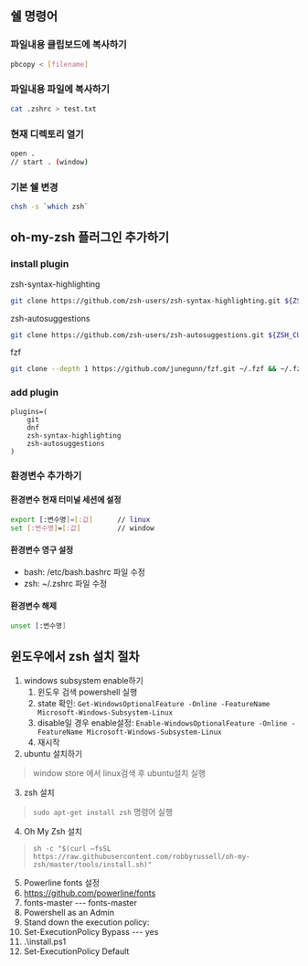 ## 쉘 명령어

### 파일내용 클립보드에 복사하기
```sh
pbcopy < [filename]
```

### 파일내용 파일에 복사하기
```sh
cat .zshrc > test.txt
```

### 현재 디렉토리 열기
```sh
open .
// start . (window)
```

### 기본 쉘 변경
```sh
chsh -s `which zsh`
```

## oh-my-zsh 플러그인 추가하기
### install plugin
zsh-syntax-highlighting
```sh
git clone https://github.com/zsh-users/zsh-syntax-highlighting.git ${ZSH_CUSTOM:-~/.oh-my-zsh/custom}/plugins/zsh-syntax-highlighting
```

zsh-autosuggestions
```sh
git clone https://github.com/zsh-users/zsh-autosuggestions.git ${ZSH_CUSTOM:-~/.oh-my-zsh/custom}/plugins/zsh-autosuggestions
```

fzf
```sh
git clone --depth 1 https://github.com/junegunn/fzf.git ~/.fzf && ~/.fzf/install
```

### add plugin
```
plugins=(
	git
	dnf
	zsh-syntax-highlighting
	zsh-autosuggestions
)
```

### 환경변수 추가하기

#### 환경변수 현재 터미널 세션에 설정

```sh
export [:변수명]=[:값]		// linux
set [:변수명]=[:값]			// window
```

#### 환경변수 영구 설정
- bash: /etc/bash.bashrc 파일 수정
- zsh: ~/.zshrc 파일 수정

#### 환경변수 해제
```sh
unset [:변수명]
```

## 윈도우에서 zsh 설치 절차
1. windows subsystem enable하기
	1. 윈도우 검색 powershell 실행
	2. state 확인: `Get-WindowsOptionalFeature -Online -FeatureName Microsoft-Windows-Subsystem-Linux`
	3. disable일 경우 enable설정: `Enable-WindowsOptionalFeature -Online -FeatureName Microsoft-Windows-Subsystem-Linux`
	4. 재시작
2. ubuntu 설치하기
  > window store 에서 linux검색 후 ubuntu설치 실행 
3. zsh 설치
  > `sudo apt-get install zsh` 명령어 실행
4. Oh My Zsh 설치
  > `sh -c "$(curl –fsSL https://raw.githubusercontent.com/robbyrussell/oh-my-zsh/master/tools/install.sh)"`
5. Powerline fonts 설정
  1. https://github.com/powerline/fonts
  2. fonts-master --- fonts-master
  3. Powershell as an Admin
  4. Stand down the execution policy:
  5. Set-ExecutionPolicy Bypass --- yes
  6. .\install.ps1
  7. Set-ExecutionPolicy Default
